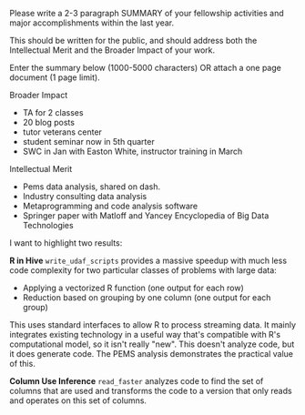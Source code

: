 Please write a 2-3 paragraph SUMMARY of your fellowship activities and major accomplishments within the last year.


This should be written for the public, and should address both the Intellectual Merit and the Broader Impact of your work.


Enter the summary below (1000-5000 characters) OR attach a one page document (1 page limit).

Broader Impact

- TA for 2 classes
- 20 blog posts
- tutor veterans center
- student seminar now in 5th quarter
- SWC in Jan with Easton White, instructor training in March


Intellectual Merit

- Pems data analysis, shared on dash.
- Industry consulting data analysis
- Metaprogramming and code analysis software
- Springer paper with Matloff and Yancey  Encyclopedia of Big Data Technologies


I want to highlight two results:

__R in Hive__ `write_udaf_scripts` provides a massive speedup
with much less code complexity for two particular classes of problems with
large data:

- Applying a vectorized R function (one output for each row)
- Reduction based on grouping by one column (one output for each group)

This uses standard interfaces to allow R to process streaming data.  It
mainly integrates existing technology in a useful way that's compatible
with R's computational model, so it isn't really "new". This doesn't
analyze code, but it does generate code. The PEMS analysis demonstrates the
practical value of this.


__Column Use Inference__ `read_faster` analyzes code to
find the set of columns that are used and transforms the code to a version
that only reads and operates on this set of columns.


